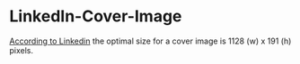 # LinkedIn-Cover-Image

[According to Linkedin](https://www.linkedin.com/help/linkedin/answer/70781/image-specifications-for-your-linkedin-pages-and-career-pages?lang=en) the optimal size for a cover image is 1128 (w) x 191 (h) pixels.
